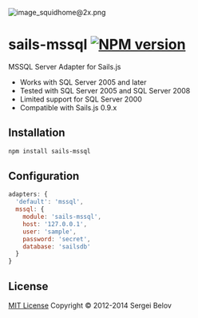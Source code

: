 ![image_squidhome@2x.png](http://i.imgur.com/RIvu9.png) 

# sails-mssql [![NPM version](https://badge.fury.io/js/sails-mssql.png)](http://badge.fury.io/js/sails-mssql)
MSSQL Server Adapter for Sails.js

* Works with SQL Server 2005 and later
* Tested with SQL Server 2005 and SQL Server 2008
* Limited support for SQL Server 2000
* Compatible with Sails.js 0.9.x

## Installation
```sh
npm install sails-mssql
```

## Configuration
```javascript
adapters: {
  'default': 'mssql',
  mssql: {
    module: 'sails-mssql',
    host: '127.0.0.1',
    user: 'sample',
    password: 'secret', 
    database: 'sailsdb'
  }
}
```

## License

[MIT License](http://sergeibelov.mit-license.org/)  Copyright © 2012-2014 Sergei Belov

